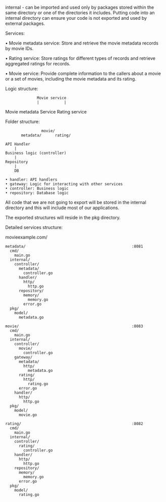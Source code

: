 internal - can be imported and used only by packages stored within the same directory or one of the directories it includes.
Putting code into an internal directory can ensure your code is not exported and used by external packages.

Services:

• Movie metadata service: 
  Store and retrieve the movie metadata records by movie IDs.

• Rating service: 
  Store ratings for different types of records and retrieve aggregated ratings for records.

• Movie service: 
  Provide complete information to the callers about a movie or a set of movies, including the movie metadata and its rating.

Logic structure:

                  Movie service
                  |           |
Movie metadata Service     Rating service


Folder structure:

                    movie/
           metadata/      rating/

    API Handler
        |
    Business logic (controller)
        |
    Repository
        |
        DB

    • handler: API handlers
    • gateway: Logic for interacting with other services
    • controller: Business logic
    • repository: Database logic

 All code that we are not going to export will be stored in the internal directory and this will include most of our applications.

 The exported structures will reside in the pkg directory.
 
Detailed services structure:

  movieexample.com/

    metadata/                                               :8081
      cmd/
        main.go
      internal/
        controller/
          metadata/
            controller.go
          handler/
            http/
              http.go
          repository/
            memory/
              memory.go
            error.go
      pkg/
        model/
          metadata.go

    movie/                                                  :8083
      cmd/
        main.go
      internal/
        controller/
          movie/
            controller.go
        gateway/
          metadata/
            http/
              metadata.go
          rating/
            http/
              rating.go
          error.go
        handler/
          http/
            http.go
      pkg/
        model/
          movie.go

    rating/                                                 :8082
      cmd/
        main.go
      internal/
        controller/
          rating/
            controller.go
        handler/
          http/
            http.go
        repository/
          memory/
            memory.go
          error.go
      pkg/
        model/
          rating.go

